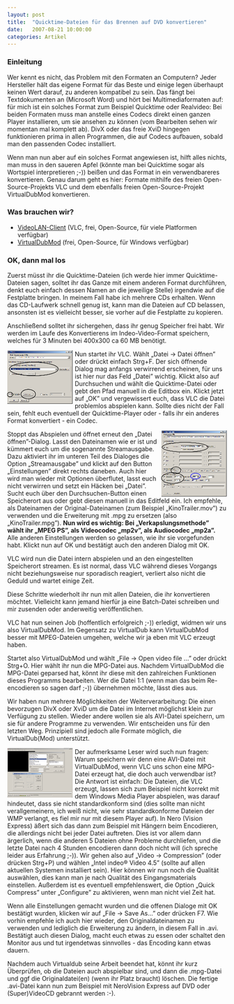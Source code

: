 ```yaml
---
layout: post
title:  "Quicktime-Dateien für das Brennen auf DVD konvertieren"
date:   2007-08-21 10:00:00
categories: Artikel
---
```




<h3>Einleitung</h3>
<p>
Wer kennt es nicht, das Problem mit den Formaten an Computern? Jeder Hersteller
hält das eigene Format für das Beste und einige legen überhaupt keinen Wert
darauf, zu anderen kompatibel zu sein. Das fängt bei Textdokumenten an
(Microsoft Word) und hört bei Multimediaformaten auf: für mich ist ein solches
Format zum Beispiel Quicktime oder Realvideo: Bei beiden Formaten muss man
anstelle eines Codecs direkt einen ganzen Player installieren, um sie ansehen
zu können (vom Bearbeiten sehen wir momentan mal komplett ab). DivX oder das
freie XviD hingegen funktionieren prima in allen Programmen, die auf Codecs
aufbauen, sobald man den passenden Codec installiert.
</p>

<p>
Wenn man nun aber auf ein solches Format angewiesen ist, hilft alles nichts,
man muss in den saueren Apfel (könnte man bei Quicktime sogar als Wortspiel
interpretieren ;-)) beißen und das Format in ein verwendbareres konvertieren.
Genau darum geht es hier: Formate mithilfe des freien Open-Source-Projekts VLC
und dem ebenfalls freien Open-Source-Projekt VirtualDubMod konvertieren.
</p>

<h3>Was brauchen wir?</h3>
<ul>
	<li>
	<a href="http://www.videolan.org/" target="_blank">VideoLAN-Client</a>
	(VLC, frei, Open-Source, für viele Platformen verfügbar)
	</li>
	<li>
	<a href="http://virtualdubmod.sourceforge.net/"
	target="_blank">VirtualDubMod</a> (frei, Open-Source, für Windows
	verfügbar)
	</li>
</ul>

<h3>OK, dann mal los</h3>
<p>
Zuerst müsst ihr die Quicktime-Dateien (ich werde hier immer Quicktime-Dateien
sagen, solltet ihr das Ganze mit einem anderen Format durchführen, denkt euch
einfach dessen Namen an die jeweilige Stelle) irgendwie auf die Festplatte
bringen. In meinem Fall habe ich mehrere CDs erhalten. Wenn das CD-Laufwerk
schnell genug ist, kann man die Dateien auf CD belassen, ansonsten ist es
vielleicht besser, sie vorher auf die Festplatte zu kopieren.
</p>

<p>
Anschließend solltet ihr sichergehen, dass ihr genug Speicher frei habt. Wir
werden im Laufe des Konvertierens im Indeo-Video-Format speichern, welches für
3 Minuten bei 400x300 ca 60 MB benötigt.
</p>

<a href="/Bilder/Quicktime-Konvertieren/qtc1.png"><img
src="/Bilder/Quicktime-Konvertieren/thumbs/qtc1t.png" style="float: left;
padding-right: 5px"></a>

<p>
Nun startet ihr VLC. Wählt „Datei → Datei öffnen” oder drückt einfach
Strg+F. Der sich öffnende Dialog mag anfangs verwirrend erscheinen, für uns ist
hier nur das Feld „Datei” wichtig. Klickt also auf Durchsuchen und wählt die
Quicktime-Datei oder gebt den Pfad manuell in die Editbox ein. Klickt jetzt auf
„OK” und vergewissert euch, dass VLC die Datei problemlos abspielen kann.
Sollte dies nicht der Fall sein, fehlt euch eventuell der Quicktime-Player oder
- falls ihr ein anderes Format konvertiert - ein Codec.
</p>

<a href="/Bilder/Quicktime-Konvertieren/qtc2.png"><img
src="/Bilder/Quicktime-Konvertieren/thumbs/qtc2t.png" style="clear: left;
float: right; padding-left: 5px"></a>
<p>
Stoppt das Abspielen und öffnet erneut den „Datei öffnen”-Dialog. Lasst den
Dateinamen wie er ist und kümmert euch um die sogenannte Streamausgabe. Dazu
aktiviert ihr im unteren Teil des Dialoges die Option „Streamausgabe” und
klickt auf den Button „Einstellungen” direkt rechts daneben. Auch hier wird man
wieder mit Optionen überflutet, lasst euch nicht verwirren und setzt ein Häcken
bei „Datei”. Sucht euch über den Durchsuchen-Button einen Speicherort aus oder
gebt diesen manuell in das Editfeld ein. Ich empfehle, als Dateinamen der
Original-Dateinamen (zum Beispiel „KinoTrailer.mov”) zu verwenden und die
Erweiterung mit .mpg zu ersetzen (also „KinoTrailer.mpg”). <b>Nun wird es
wichtig: Bei „Verkapslungsmethode” wählt ihr „MPEG PS”, als Videocodec „mp2v”,
als Audiocodec „mp2a”.</b> Alle anderen Einstellungen werden so gelassen, wie
ihr sie vorgefunden habt. Klickt nun auf OK und bestätigt auch den anderen
Dialog mit OK.
</p>

<p>
VLC wird nun die Datei intern abspielen und an den eingestellten Speicherort
streamen. Es ist normal, dass VLC während dieses Vorgangs nicht beziehungsweise
nur sporadisch reagiert, verliert also nicht die Geduld und wartet einige Zeit.
</p>

<p>
Diese Schritte wiederholt ihr nun mit allen Dateien, die ihr konvertieren
möchtet. Vielleicht kann jemand hierfür ja eine Batch-Datei schreiben und mir
zusenden oder anderweitig veröffentlichen.
</p>

<p>
VLC hat nun seinen Job (hoffentlich erfolgreich ;-)) erledigt, widmen wir uns
also VirtualDubMod. Im Gegensatz zu VirtualDub kann VirtualDubMod besser mit
MPEG-Dateien umgehen, welche wir ja eben mit VLC erzeugt haben.
</p>

<p>
Startet also VirtualDubMod und wählt „File → Open video file ...” oder
drückt Strg+O. Hier wählt ihr nun die MPG-Datei aus. Nachdem VirtualDubMod die
MPG-Datei geparsed hat, könnt ihr diese mit den zahlreichen Funktionen dieses
Programms bearbeiten. Wer die Datei 1:1 (wenn man das beim Re-encodieren so
sagen darf ;-)) übernehmen möchte, lässt dies aus.
</p>

<p>
Wir haben nun mehrere Möglichkeiten der Weiterverarbeitung: Die einen
bevorzugen DivX oder XviD um die Datei im Internet möglichst klein zur
Verfügung zu stellen. Wieder andere wollen sie als AVI-Datei speichern, um sie
für andere Programme zu verwenden. Wir entscheiden uns für den letzten Weg.
Prinzipiell sind jedoch alle Formate möglich, die VirtualDub(Mod) unterstützt.
</p>

<a href="/Bilder/Quicktime-Konvertieren/qtc3.png"><img
src="/Bilder/Quicktime-Konvertieren/thumbs/qtc3t.png" style="float: left;
padding-right: 5px"></a>
<p>
Der aufmerksame Leser wird such nun fragen: Warum speichern wir denn eine
AVI-Datei mit VirtualDubMod, wenn VLC uns schon eine MPG-Datei erzeugt hat, die
doch auch verwendbar ist? Die Antwort ist einfach: Die Dateien, die VLC
erzeugt, lassen sich zum Beispiel nicht korrekt mit dem Windows Media Player
abspielen, was darauf hindeutet, dass sie nicht standardkonform sind (dies
sollte man nicht verallgemeinern, ich weiß nicht, wie sehr standardkonforme
Dateien der WMP verlangt, es fiel mir nur mit diesem Player auf). In Nero
(Vision Express) äßert sich das dann zum Beispiel mit Hängern beim Encodieren,
die allerdings nicht bei jeder Datei auftreten. Dies ist vor allem dann
ärgerlich, wenn die anderen 5 Dateien ohne Probleme durchliefen, und die letzte
Datei nach 4 Stunden encodieren dann doch nicht will (ich spreche leider aus
Erfahrung ;-)). Wir gehen also auf „Video → Compression” (oder drücken
Strg+P) und wählen „Intel indeo® Video 4.5” (sollte auf allen aktuellen
Systemen installiert sein). Hier können wir nun noch die Qualität auswählen,
dies kann man je nach Qualität des Eingangsmaterials einstellen. Außerdem ist
es eventuell empfehlenswert, die Option „Quick Compress” unter „Configure” zu
aktivieren, wenn man nicht viel Zeit hat.
</p>

<p>
Wenn alle Einstellungen gemacht wurden und die offenen Dialoge mit OK bestätigt
wurden, klicken wir auf „File → Save As...” oder drücken F7. Wie vorhin
empfehle ich auch hier wieder, den Originaldateinamen zu verwenden und
lediglich die Erweiterung zu ändern, in diesem Fall in .avi. Bestätigt auch
diesen Dialog, macht euch etwas zu essen oder schaltet den Monitor aus und
tut irgendetwas sinnvolles - das Encoding kann etwas dauern.
</p>

<p>
Nachdem auch Virtualdub seine Arbeit beendet hat, könnt ihr kurz Überprüfen, ob
die Dateien auch abspielbar sind, und dann die .mpg-Datei und ggf die
Originaldatei(en) (wenn ihr Platz braucht) löschen. Die fertige .avi-Datei kann
nun zum Beispiel mit NeroVision Express auf DVD oder (Super)VideoCD gebrannt
werden :-).
</p>
